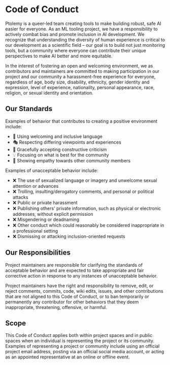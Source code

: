 # Code of Conduct

Ptolemy is a queer-led team creating tools to make building robust, safe AI easier for everyone. As an ML tooling project, we have a responsibility to actively combat bias and promote inclusion in AI development. We recognize that understanding the diversity of human experience is critical to our development as a scientific field – our goal is to build not just monitoring tools, but a community where everyone can contribute their unique perspectives to make AI better and more equitable.

In the interest of fostering an open and welcoming environment, we as contributors and maintainers are committed to making participation in our project and our community a harassment-free experience for everyone, regardless of age, body size, disability, ethnicity, gender identity and expression, level of experience, nationality, personal appearance, race, religion, or sexual identity and orientation.

## Our Standards

Examples of behavior that contributes to creating a positive environment include:

* 🌟 Using welcoming and inclusive language
* 🎭 Respecting differing viewpoints and experiences
* 🤔 Gracefully accepting constructive criticism
* 💡 Focusing on what is best for the community
* 💪 Showing empathy towards other community members

Examples of unacceptable behavior include:

* ❌ The use of sexualized language or imagery and unwelcome sexual attention or advances
* ❌ Trolling, insulting/derogatory comments, and personal or political attacks
* ❌ Public or private harassment
* ❌ Publishing others' private information, such as physical or electronic addresses, without explicit permission
* ❌ Misgendering or deadnaming
* ❌ Other conduct which could reasonably be considered inappropriate in a professional setting
* ❌ Dismissing or attacking inclusion-oriented requests

## Our Responsibilities

Project maintainers are responsible for clarifying the standards of acceptable behavior and are expected to take appropriate and fair corrective action in response to any instances of unacceptable behavior.

Project maintainers have the right and responsibility to remove, edit, or reject comments, commits, code, wiki edits, issues, and other contributions that are not aligned to this Code of Conduct, or to ban temporarily or permanently any contributor for other behaviors that they deem inappropriate, threatening, offensive, or harmful.

## Scope

This Code of Conduct applies both within project spaces and in public spaces when an individual is representing the project or its community. Examples of representing a project or community include using an official project email address, posting via an official social media account, or acting as an appointed representative at an online or offline event.
